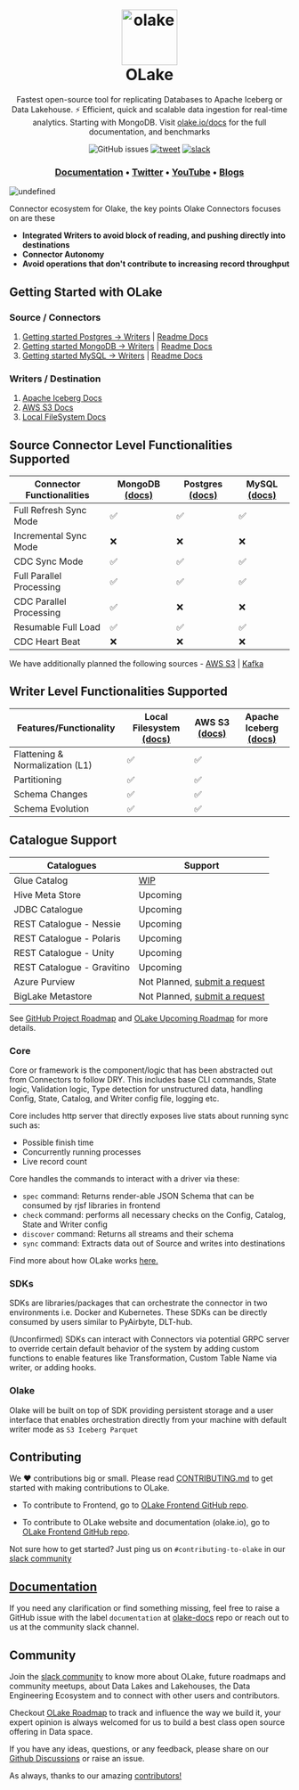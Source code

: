 <h1 align="center" style="border-bottom: none">
    <a href="https://datazip.io/olake" target="_blank">
        <img alt="olake" src="https://github.com/user-attachments/assets/d204f25f-5289-423c-b3f2-44b2194bdeaf" width="100" height="100"/>
    </a>
    <br>OLake
</h1>

<p align="center">Fastest open-source tool for replicating Databases to Apache Iceberg or Data Lakehouse. ⚡ Efficient, quick and scalable data ingestion for real-time analytics. Starting with MongoDB. Visit <a href="https://olake.io/" target="_blank">olake.io/docs</a> for the full documentation, and benchmarks</p>

<p align="center">
    <img alt="GitHub issues" src="https://img.shields.io/github/issues/datazip-inc/olake"> </a>
    <a href="https://twitter.com/intent/tweet?text=Use%20the%20fastest%20open-source%20tool,%20OLake,%20for%20replicating%20Databases%20to%20S3%20and%20Apache%20Iceberg%20or%20Data%20Lakehouse.%20It%E2%80%99s%20Efficient,%20quick%20and%20scalable%20data%20ingestion%20for%20real-time%20analytics.%20Check%20at%20https://olake.io/%20%23opensource%20%23olake%20via%20%40_olake">
        <img alt="tweet" src="https://img.shields.io/twitter/url/http/shields.io.svg?style=social"></a> 
    <a href="https://join.slack.com/t/getolake/shared_invite/zt-2utw44do6-g4XuKKeqBghBMy2~LcJ4ag">
        <img alt="slack" src="https://img.shields.io/badge/Join%20Our%20Community-Slack-blue"> 
    </a> 
</p>
  

<h3 align="center">
  <a href="https://olake.io/docs"><b>Documentation</b></a> &bull;
  <a href="https://twitter.com/_olake"><b>Twitter</b></a> &bull;
  <a href="https://www.youtube.com/@olakeio"><b>YouTube</b></a> &bull;
  <a href="https://olake.io/blog"><b>Blogs</b></a>
</h3>


![undefined](https://github.com/user-attachments/assets/fe37e142-556a-48f0-a649-febc3dbd083c)

Connector ecosystem for Olake, the key points Olake Connectors focuses on are these
- **Integrated Writers to avoid block of reading, and pushing directly into destinations**
- **Connector Autonomy**
- **Avoid operations that don't contribute to increasing record throughput**

## Getting Started with OLake

### Source / Connectors
1. [Getting started Postgres -> Writers](https://olake.io/docs/getting-started/postgres) | [Readme Docs](https://github.com/datazip-inc/olake/tree/master/drivers/postgres)
2. [Getting started MongoDB -> Writers](https://olake.io/docs/getting-started/mongodb) | [Readme Docs](https://github.com/datazip-inc/olake/tree/master/drivers/mongodb)
3. [Getting started MySQL -> Writers](https://olake.io/docs/getting-started/mysql)  | [Readme Docs](https://github.com/datazip-inc/olake/tree/master/drivers/mysql)

### Writers / Destination
1. [Apache Iceberg Docs](https://olake.io/docs/category/apache-iceberg) 
2. [AWS S3 Docs](https://olake.io/docs/category/aws-s3) 
3. [Local FileSystem Docs](https://olake.io/docs/writers/local) 


## Source Connector Level Functionalities Supported

| Connector Functionalities | MongoDB [(docs)](https://olake.io/docs/connectors/mongodb/overview) | Postgres [(docs)](https://olake.io/docs/connectors/postgres/overview) | MySQL [(docs)](https://olake.io/docs/connectors/mysql/overview) |
| ------------------------- | ------------------------------------------------------------------- | --------------------------------------------------------------------- | --------------------------------------------------------------- |
| Full Refresh Sync Mode    | ✅                                                                   | ✅                                                                     | ✅                                                               |
| Incremental Sync Mode     | ❌                                                                   | ❌                                                                     | ❌                                                               |
| CDC Sync Mode             | ✅                                                                   | ✅                                                                     | ✅                                                               |
| Full Parallel Processing  | ✅                                                                   | ✅                                                                     | ✅                                                               |
| CDC Parallel Processing   | ✅                                                                   | ❌                                                                     | ❌                                                               |
| Resumable Full Load       | ✅                                                                   | ✅                                                                     | ✅                                                               |
| CDC Heart Beat            | ❌                                                                   | ❌                                                                     | ❌                                                               |

We have additionally planned the following sources -  [AWS S3](https://github.com/datazip-inc/olake/issues/86) |  [Kafka](https://github.com/datazip-inc/olake/issues/87) 


## Writer Level Functionalities Supported

| Features/Functionality          | Local Filesystem [(docs)](https://olake.io/docs/writers/local) | AWS S3 [(docs)](https://olake.io/docs/writers/s3/overview) | Apache Iceberg [(docs)](https://olake.io/docs/writers/iceberg/overview) |
| ------------------------------- | -------------------------------------------------------------- | ---------------------------------------------------------- | ----------------------------------------------------------------------- |
| Flattening & Normalization (L1) | ✅                                                              | ✅                                                          |                                                                         |
| Partitioning                    | ✅                                                              | ✅                                                          |                                                                         |
| Schema Changes                  | ✅                                                              | ✅                                                          |                                                                         |
| Schema Evolution                | ✅                                                              | ✅                                                          |                                                                         |

## Catalogue Support

| Catalogues                 | Support                                                                                                  |
| -------------------------- | -------------------------------------------------------------------------------------------------------- |
| Glue Catalog               | [WIP](https://github.com/datazip-inc/olake/pull/113)                                                     |
| Hive Meta Store            | Upcoming                                                                                                 |
| JDBC Catalogue             | Upcoming                                                                                                 |
| REST Catalogue - Nessie    | Upcoming                                                                                                 |
| REST Catalogue - Polaris   | Upcoming                                                                                                 |
| REST Catalogue - Unity     | Upcoming                                                                                                 |
| REST Catalogue - Gravitino | Upcoming                                                                                                 |
| Azure Purview              | Not Planned, [submit a request](https://github.com/datazip-inc/olake/issues/new?template=new-feature.md) |
| BigLake Metastore          | Not Planned, [submit a request](https://github.com/datazip-inc/olake/issues/new?template=new-feature.md) |

See [GitHub Project Roadmap](https://github.com/orgs/datazip-inc/projects/5) and [OLake Upcoming Roadmap](https://olake.io/docs/roadmap) for more details.


### Core

Core or framework is the component/logic that has been abstracted out from Connectors to follow DRY. This includes base CLI commands, State logic, Validation logic, Type detection for unstructured data, handling Config, State, Catalog, and Writer config file, logging etc.

Core includes http server that directly exposes live stats about running sync such as:
- Possible finish time
- Concurrently running processes
- Live record count

Core handles the commands to interact with a driver via these:
- `spec` command: Returns render-able JSON Schema that can be consumed by rjsf libraries in frontend
- `check` command: performs all necessary checks on the Config, Catalog, State and Writer config
- `discover` command: Returns all streams and their schema
- `sync` command: Extracts data out of Source and writes into destinations

Find more about how OLake works [here.](https://olake.io/docs/category/understanding-olake)

### SDKs

SDKs are libraries/packages that can orchestrate the connector in two environments i.e. Docker and Kubernetes. These SDKs can be directly consumed by users similar to PyAirbyte, DLT-hub.

(Unconfirmed) SDKs can interact with Connectors via potential GRPC server to override certain default behavior of the system by adding custom functions to enable features like Transformation, Custom Table Name via writer, or adding hooks.

### Olake

Olake will be built on top of SDK providing persistent storage and a user interface that enables orchestration directly from your machine with default writer mode as `S3 Iceberg Parquet`

## Contributing

We ❤️ contributions big or small. Please read [CONTRIBUTING.md](CONTRIBUTING.md) to get started with making contributions to OLake.

- To contribute to Frontend, go to [OLake Frontend GitHub repo](https://github.com/datazip-inc/olake-frontend/).

- To contribute to OLake website and documentation (olake.io), go to [OLake Frontend GitHub repo](https://github.com/datazip-inc/olake-docs).

Not sure how to get started? Just ping us on `#contributing-to-olake` in our [slack community](https://olake.io/slack)

## [Documentation](olake.io/docs)

If you need any clarification or find something missing, feel free to raise a GitHub issue with the label `documentation` at [olake-docs](https://github.com/datazip-inc/olake-docs/) repo or reach out to us at the community slack channel.

## Community

Join the [slack community](https://olake.io/slack) to know more about OLake, future roadmaps and community meetups, about Data Lakes and Lakehouses, the Data Engineering Ecosystem and to connect with other users and contributors.

Checkout [OLake Roadmap](https://olake.io/docs/roadmap) to track and influence the way we build it, your expert opinion is always welcomed for us to build a best class open source offering in Data space.

If you have any ideas, questions, or any feedback, please share on our [Github Discussions](https://github.com/datazip-inc/olake/discussions) or raise an issue.

As always, thanks to our amazing [contributors!](https://github.com/datazip-inc/olake/graphs/contributors)
